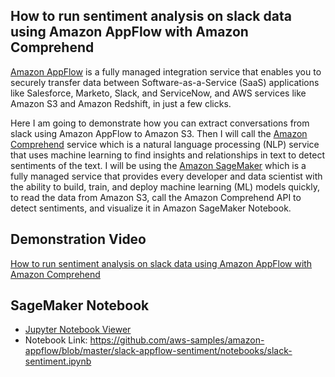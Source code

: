 ## How to run sentiment analysis on slack data using Amazon AppFlow with Amazon Comprehend

[Amazon AppFlow](https://aws.amazon.com/appflow/) is a fully managed integration service that enables you to securely transfer data between Software-as-a-Service (SaaS) applications like Salesforce, Marketo, Slack, and ServiceNow, and AWS services like Amazon S3 and Amazon Redshift, in just a few clicks. 

Here I am going to demonstrate how you can extract conversations from slack using Amazon AppFlow to Amazon S3. Then I will call the [Amazon Comprehend](https://aws.amazon.com/comprehend/) service which is a natural language processing (NLP) service that uses machine learning to find insights and relationships in text to detect sentiments of the text. I will be using the [Amazon SageMaker](https://aws.amazon.com/sagemaker/) which is a fully managed service that provides every developer and data scientist with the ability to build, train, and deploy machine learning (ML) models quickly, to read the data from Amazon S3, call the Amazon Comprehend API to detect sentiments, and visualize it in Amazon SageMaker Notebook.


## Demonstration Video
[How to run sentiment analysis on slack data using Amazon AppFlow with Amazon Comprehend](https://youtu.be/fCHkIwbcRtg)

## SageMaker Notebook
* [Jupyter Notebook Viewer](https://nbviewer.jupyter.org/github/aws-samples/amazon-appflow/blob/master/slack-appflow-sentiment/notebooks/slack-sentiment.ipynb)
* Notebook Link: https://github.com/aws-samples/amazon-appflow/blob/master/slack-appflow-sentiment/notebooks/slack-sentiment.ipynb
